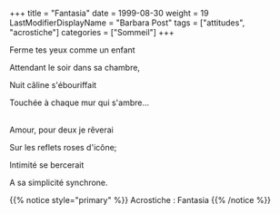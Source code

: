 +++
title = "Fantasia"
date = 1999-08-30
weight = 19
LastModifierDisplayName = "Barbara Post"
tags = ["attitudes", "acrostiche"]
categories = ["Sommeil"]
+++

Ferme tes yeux comme un enfant

Attendant le soir dans sa chambre,

Nuit câline s'ébouriffait

Touchée à chaque mur qui s'ambre...

 \
Amour, pour deux je rêverai

Sur les reflets roses d'icône;

Intimité se bercerait

A sa simplicité synchrone.

{{% notice style="primary" %}}
Acrostiche : Fantasia
{{% /notice %}}
